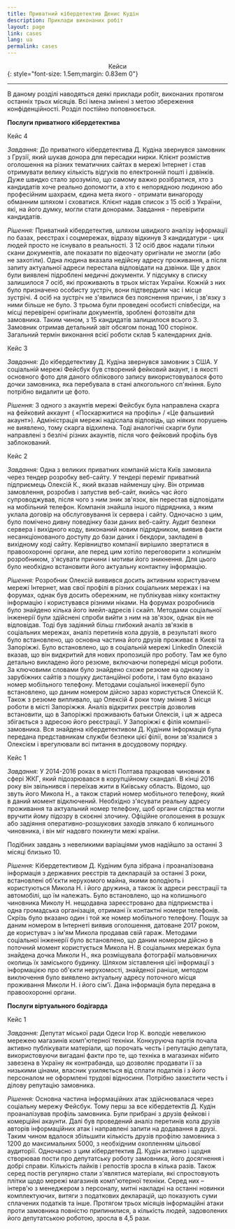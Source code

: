 ```yaml
---
title: Приватний кібердетектив Денис Кудін
description: Приклади виконаних робіт
layout: page
link: cases
lang: ua
permalink: cases
---
```


<center>Кейси</center>
{: style="font-size: 1.5em;margin: 0.83em 0"}
<hr />

В даному розділі наводяться деякі приклади робіт, виконаних протягом останніх трьох місяців. Всі імена змінені з метою збереження конфіденційності. Розділ постійно поповнюється.

**Послуги приватного кібердетектива**

Кейс 4

_Завдання:_ До приватного кібердетектива Д. Кудіна звернувся замовник з Грузії, який шукав донора для пересадки нирки. Клієнт розмістив оголошення на різних тематичних сайтах в мережі Інтернет і став отримувати велику кількість відгуків по електронній пошті і дзвінків. Дуже швидко стало зрозуміло, що самому важко розібратися, хто з кандидатів хоче реально допомогти, а хто є непорядною людиною або професійним шахраєм, єдина мета якого - отримати винагороду обманним шляхом і сховатися. Клієнт надав список з 15 осіб з України, які, на його думку, могли стати донорами. Завдання - перевірити кандидатів.

_Рішення:_ Приватний кібердетектив, шляхом швидкого аналізу інформації по базах, реєстрах і соцмережах, відразу відкинув 3 кандидатури - цих людей просто не існувало в реальності. З 12 осіб двоє надали тільки скани документів, але показати по відеочату оригінали не змогли (або не захотіли). Одна людина вказала недійсну адресу проживання, а після запиту актуальної адреси перестала відповідати на дзвінки. Ще у двох були виявлені підроблені медичні документи. У підсумку в списку залишилося 7 осіб, які проживають в трьох містах України. Кожній з них було призначено особисту зустріч, вони підтвердили час і місце зустрічі. 4 осіб на зустріч не з'явилися без пояснення причин, і зв'язку з ними більше не було. З трьома були проведені особисті співбесіди, на місці перевірені оригінали документів, зроблені фотозвіти для замовника. Таким чином, з 15 кандидатів залишилося всього 3. Замовник отримав детальний звіт обсягом понад 100 сторінок. Загальний термін виконання всієї роботи склав 5 календарних днів.

Кейс 3

_Завдання:_ До кібердетективу Д. Кудіна звернувся замовник з США. У соціальній мережі Фейсбук був створений фейковий акаунт, і в якості основного фото для даного облікового запису використовувалося фото дочки замовника, яка перебувала в стані алкогольного сп'яніння. Було потрібно видалити це фото.

_Рішення:_ З одного з акаунтів мережі Фейсбук була направлена скарга на фейковий аккаунт ( «Поскаржитися на профіль» / «Це фальшивий акаунт»). Адміністрація мережі надіслала відповідь, що ніяких порушень не виявлено, тому скарга відхилена. Тоді аналогічні скарги були направлені з безлічі різних акаунтів, після чого фейковий профіль був заблокований.

Кейс 2

_Завдання:_ Одна з великих приватних компаній міста Київ замовила через тендер розробку веб-сайту. У тендері переміг приватний підприємець Олексій К., який вказав найменшу ціну. Він отримав замовлення, розробив і запустив веб-сайт, якийсь час його супроводжував, після чого з ним зник зв'язок, він перестав відповідати на мобільний телефон. Компанія знайшла іншого підрядника, з яким уклала договір на обслуговування їх сервера і сайту. Одночасно з цим, було помічено дивну поведінку бази даних веб-сайту. Аудит безпеки сервера і вихідного коду, виконаний новим підрядником, виявив факти несанкціонованого доступу до бази даних і бекдори, закладені в вихідному коді сайту. Керівництво компанії вирішило звертатися в правоохоронні органи, але перед цим хотіло переговорити з колишнім розробником, з'ясувати причини і мотиви його зникнення. Для цього було необхідно встановити його актуальну контактну інформацію.

_Рішення:_ Розробник Олексій виявився досить активним користувачем мережі Інтернет, мав свої профілі в різних соціальних мережах і на форумах, однак був досить обережним, не публікував ніяку контактну інформацію і користувався різними ніками. На форумах розробників було знайдено кілька його імейл-адресів і скайп. Методами соціальної інженерії були здійснені спроби вийти з ним на зв'язок, однак він не відповідав. Тоді був задіяний більш глибокий аналіз зв'язків в соціальних мережах, аналіз перетинів кола друзів, в результаті якого було встановлено, що основна частина його друзів проживає в Києві та Запоріжжі. Було встановлено, що в соціальній мережі LinkedIn Олексій вказав, що він видкритий для нових пропозицій про роботу. Там же було детально викладено його резюме, включаючи попередні місця роботи. За ключовими словами було знайдено схоже резюме на одному із зарубіжних сайтів з пошуку дистанційної роботи, і там було вказано номер мобільного телефону. Методами соціальної інженерії було встановлено, що даним номером дійсно зараз користується Олексій К. Також з резюме випливало, що Олексій 4 роки тому змінив 3 місця роботи в місті Запоріжжя. Аналіз відкритих реєстрів дозволив встановити, що в Запоріжжі проживають батьки Олексія, і ця ж адреса збігається з адресою його реєстрації. У Запоріжжі є філія компанії-замовника. Вся знайдена кібердетективом Д. Кудіним інформація була передана представникам служби безпеки цієї філії, вони зв'язалися з Олексієм і врегулювали всі питання в досудовому порядку.

Кейс 1

_Завдання:_ У 2014-2016 роках в місті Полтава працював чиновник в сфері ЖКГ, який підозрювався в корупційному скандалі. В кінці 2016 року він звільнився і переїхав жити в Київську область. Відомо, що звуть його Микола Н., а також старий номер мобільного телефону, який в даний момент відключений. Необхідно з'ясувати реальну адресу проживання та актуальний номер телефону, щоб органи слідства могли вручити йому підозру в скоєнні злочину. Офіційне оголошення в розшук або задіяння оперативно-розшукових заходів злякало б колишнього чиновника, і він міг надовго покинути межі країни.

Подібних завдань з невеликими варіаціями умов надійшло за останні 3 місяці близько 10.

_Рішення:_ Кібердетективом Д. Кудіним була зібрана і проаналізована інформація з державних реєстрів та декларацій за останні 3 роки, встановлені об'єкти нерухомого майна, якими володіють і користуються Микола Н. і його дружина, а також їх адреси реєстрації та автомобілі, що їм належать. Було встановлено, що на колишнього чиновника Миколу Н. нещодавна зареєстровано два підприємства і одна громадська організація, отримані їх контактні номери телефонів. Скрізь було вказано один і той же номер мобільного телефону. Пошук за даним номером в Інтернеті виявив оголошення, датоване 2017 роком, де користувач з ім'ям Микола продавав свій гараж. Методами соціальної інженерії було встановлено, що даним номером дійсно в поточний момент користується Микола Н. В соціальних мережах була знайдена дочка Миколи Н., яка розміщувала фотографії мальовничих околиць їх заміського будинку. Шляхом зіставлення цієї інформації з інформацією про об'єкти нерухомості, знайденої раніше, методом виключення було виявлено актуальну адресу поточного місця проживання Миколи Н. і його сім'ї. Дана інформація була передана в правоохоронні органи.


**Послуги віртуального бодігарда**

Кейс 1

_Завдання:_ Депутат міської ради Одеси Ігор К. володіє невеликою мережею магазинів комп'ютерної техніки. Конкуруюча партія почала активно публікувати матеріали, що порочать честь і репутацію депутата, використовуючи вигадані факти про те, що техніка в магазинах нібито завезена в Україну як контрабанда, що дозволяє продавати її за низькими цінами, власник ухиляється від сплати податків і з його персоналом не оформлені трудові відносини. Потрібно захистити честь і ділову репутацію замовника.

_Рішення:_ Основна частина інформаційних атак здійснювалася через соціальну мережу Фейсбук. Тому перш за все кібердетектів Д. Кудін проаналізував профіль замовника. Були прибрані з друзів фейкові і комерційні акаунти. Далі був проведений аналіз перетинів кола друзів авторів інформаційних атак і направлені запити на додавання в друзі. Таким чином вдалося збільшити кількість друзів профілю замовника з 1200 до максимальних 5000, з необхідним охопленням цільової аудиторії. Одночасно з цим кібердетектив Д. Кудін активно і щодня створював пости про депутатську роботу замовника, його досягнення і добрі справи. Кількість лайків і репостів зросла в кілька разів. Також серед постів регулярно стали з'являтися матеріали, які спростовують плітки щодо мережі магазинів комп'ютерної техніки. Серед них – інтерв'ю з менеджером з персоналу, митні накладні на останні новинки комплектуючих, витяги з податкових декларацій, що показують суми сплачених податків та інше. Протягом трьох місяців інформаційні атаки проти замовника повністю припинилися, а кількість людей, задоволених його депутатською роботою, зросла в 4,5 рази.
